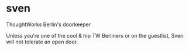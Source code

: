 # sven
ThoughtWorks Berlin's doorkeeper

Unless you're one of the cool & hip TW Berliners or on the guestlist, Sven will not tolerate an open door. 
